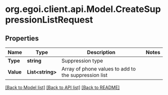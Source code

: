 
# org.egoi.client.api.Model.CreateSuppressionListRequest

## Properties

Name | Type | Description | Notes
------------ | ------------- | ------------- | -------------
**Type** | **string** | Suppression type | 
**Value** | **List&lt;string&gt;** | Array of phone values to add to the suppression list | 

[[Back to Model list]](../README.md#documentation-for-models)
[[Back to API list]](../README.md#documentation-for-api-endpoints)
[[Back to README]](../README.md)

